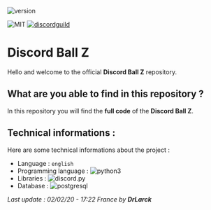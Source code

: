 ![version](https://img.shields.io/badge/version-3.0.2-orange.svg)

![MIT](https://img.shields.io/github/license/DrLarck/discordballz)
[![discordguild](https://discordapp.com/api/guilds/531560539638202368/widget.png)](https://discord.gg/gwpJgtS)

# Discord Ball Z

Hello and welcome to the official **Discord Ball Z** repository.

## What are you able to find in this repository ?

In this repository you will find the **full code** of the **Discord Ball Z**.

## Technical informations :

Here are some technical informations about the project :

- Language : `english`
- Programming language : ![python3](https://img.shields.io/badge/python-3.7-yellow.svg)
- Libraries : ![discord.py](https://img.shields.io/badge/discord-py-blue.svg)
- Database : ![postgresql](https://img.shields.io/badge/postgre-sql-blue.svg?logo=postgresql)

*Last update : 02/02/20 - 17:22 France by **DrLarck***


